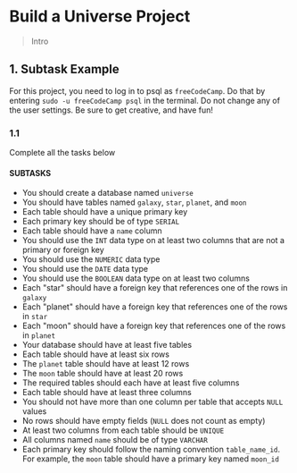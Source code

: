 # Build a Universe Project

> Intro

## 1. Subtask Example

For this project, you need to log in to psql as `freeCodeCamp`. Do that by entering `sudo -u freeCodeCamp psql` in the terminal. Do not change any of the user settings. Be sure to get creative, and have fun!

### 1.1

Complete all the tasks below

#### SUBTASKS

- You should create a database named `universe`
- You should have tables named `galaxy`, `star`, `planet`, and `moon`
- Each table should have a unique primary key
- Each primary key should be of type `SERIAL`
- Each table should have a `name` column
- You should use the `INT` data type on at least two columns that are not a primary or foreign key
- You should use the `NUMERIC` data type
- You should use the `DATE` data type
- You should use the `BOOLEAN` data type on at least two columns
- Each "star" should have a foreign key that references one of the rows in `galaxy`
- Each "planet" should have a foreign key that references one of the rows in `star`
- Each "moon" should have a foreign key that references one of the rows in `planet`
- Your database should have at least five tables
- Each table should have at least six rows
- The `planet` table should have at least 12 rows
- The `moon` table should have at least 20 rows
- The required tables should each have at least five columns
- Each table should have at least three columns
- You should not have more than one column per table that accepts `NULL` values
- No rows should have empty fields (`NULL` does not count as empty)
- At least two columns from each table should be `UNIQUE`
- All columns named `name` should be of type `VARCHAR`
- Each primary key should follow the naming convention `table_name_id`. For example, the `moon` table should have a primary key named `moon_id`
